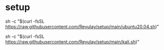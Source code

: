 # setup
sh -c "$(curl -fsSL https://raw.githubusercontent.com/Reyulay/setup/main/ubuntu20.04.sh)"

sh -c "$(curl -fsSL https://raw.githubusercontent.com/Reyulay/setup/main/kali.sh)"
